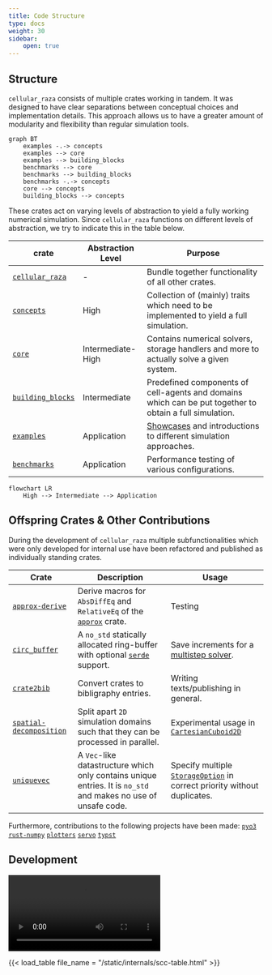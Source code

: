 ```yaml
---
title: Code Structure
type: docs
weight: 30
sidebar:
    open: true
---
```


## Structure

`cellular_raza` consists of multiple crates working in tandem.
It was designed to have clear separations between conceptual choices and implementation details.
This approach allows us to have a greater amount of modularity and flexibility than regular
simulation tools.

```mermaid
graph BT
    examples -.-> concepts
    examples --> core
    examples --> building_blocks
    benchmarks --> core
    benchmarks --> building_blocks
    benchmarks -.-> concepts
    core --> concepts
    building_blocks --> concepts
```

These crates act on varying levels of abstraction to yield a fully working numerical simulation.
Since `cellular_raza` functions on different levels of abstraction, we try to indicate this in the
table below.

| crate | Abstraction Level | Purpose |
| --- | --- | --- |
| [`cellular_raza`](/docs/cellular_raza) | - | Bundle together functionality of all other crates. |
| [`concepts`](/docs/cellular_raza_concepts) | High | Collection of (mainly) traits which need to be implemented to yield a full simulation. |
| [`core`](/docs/cellular_raza_core) | Intermediate-High | Contains numerical solvers, storage handlers and more to actually solve a given system. |
| [`building_blocks`](/docs/cellular_raza_building_blocks) | Intermediate | Predefined components of cell-agents and domains which can be put together to obtain a full simulation. |
| [`examples`](https://github.com/jonaspleyer/cellular_raza/tree/master/cellular_raza-examples) | Application | [Showcases](/showcase) and introductions to different simulation approaches. |
| [`benchmarks`](/benchmarks) | Application | Performance testing of various configurations. |

```mermaid
flowchart LR
    High --> Intermediate --> Application
```

## Offspring Crates & Other Contributions

During the development of `cellular_raza` multiple subfunctionalities which were only developed for
internal use have been refactored and published as individually standing crates.

| Crate | Description | Usage |
| --- | --- | --- |
| [`approx-derive`](https://crates.io/crates/approx-derive) | Derive macros for `AbsDiffEq` and `RelativeEq` of the [`approx`](https://crates.io/crates/approx) crate. | Testing |
| [`circ_buffer`](https://crates.io/crates/circ_buffer) | A `no_std` statically allocated ring-buffer with optional [`serde`](https://serde.rs) support. | Save increments for a [multistep solver](https://en.wikipedia.org/wiki/Linear_multistep_method). |
| [`crate2bib`](https://github.com/jonaspleyer/crate2bib/) | Convert crates to bibligraphy entries. | Writing texts/publishing in general. |
| [`spatial-decomposition`](https://github.com/jonaspleyer/spatial-decomposition) | Split apart `2D` simulation domains such that they can be processed in parallel. | Experimental usage in [`CartesianCuboid2D`](/docs/cellular_raza_building_blocks/struct.CartesianCuboid.html) |
| [`uniquevec`](https://crates.io/crates/uniquevec) | A `Vec`-like datastructure which only contains unique entries. It is `no_std` and makes no use of unsafe code. | Specify multiple [`StorageOption`](/docs/cellular_raza_core/storage/enum.StorageOption.html) in correct priority without duplicates. |

Furthermore, contributions to the following projects have been made:
[`pyo3`](https://github.com/PyO3/pyo3)
[`rust-numpy`](https://github.com/PyO3/rust-numpy)
[`plotters`](https://github.com/plotters-rs/plotters)
[`servo`](https://github.com/servo/servo)
[`typst`](https://github.com/typst/packages)

## Development

<video src="/internals/cellular_raza-development-gource.mp4" controls style="width: minmax(100%, 1280px);">
</video>

{{< load_table file_name = "/static/internals/scc-table.html" >}}
